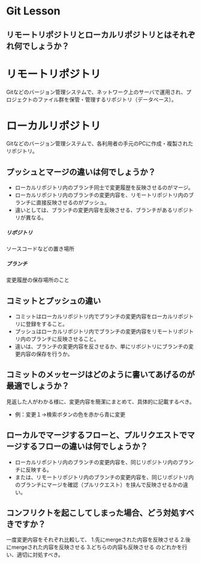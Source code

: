 # Git Lesson

## リモートリポジトリとローカルリポジトリとはそれぞれ何でしょうか？
# リモートリポジトリ
Gitなどのバージョン管理システムで、ネットワーク上のサーバで運用され、プロジェクトのファイル群を保管・管理するリポジトリ（データベース）。

# ローカルリポジトリ
Gitなどのバージョン管理システムで、各利用者の手元のPCに作成・複製されたリポジトリ。

## プッシュとマージの違いは何でしょうか？
- ローカルリポジトリ内のブランチ同士で変更履歴を反映させるのがマージ。
- ローカルリポジトリ内のブランチの変更内容を、リモートリポジトリ内のブランチに直接反映させるのがプッシュ。
- 違いとしては、ブランチの変更内容を反映させる、ブランチがあるリポジトリが異なる。


##### リポジトリ
ソースコードなどの置き場所
##### ブランチ
変更履歴の保存場所のこと

## コミットとプッシュの違い
- コミットはローカルリポジトリ内でブランチの変更内容をローカルリポジトリに登録をすること。
- プッシュはローカルリポジトリ内でブランチの変更内容をリモートリポジトリ内のブランチに反映させること。
- 違いは、ブランチの変更内容を反させるか、単にリポジトリにブランチの変更内容の保存を行うか。

## コミットのメッセージはどのように書いてあげるのが最適でしょうか？
見返した人がわかる様に、変更内容を簡潔にまとめて、具体的に記載するべき。
- 例：変更１→検索ボタンの色を赤から青に変更

## ローカルでマージするフローと、プルリクエストでマージするフローの違いは何でしょうか？
- ローカルリポジトリ内のブランチの変更内容を、同じリポジトリ内のブランチに反映する。
- または、リモートリポジトリ内のブランチの変更内容を、同じリポジトリ内のブランチにマージを確認（プルリクエスト）を挟んで反映させるかの違い。

## コンフリクトを起こしてしまった場合、どう対処すべきですか？
一度変更内容をそれぞれ比較して、
1.先にmergeされた内容を反映させる
2.後にmergeされた内容を反映させる
3.どちらの内容も反映させる
のどれかを行い、適切に対処すべき。